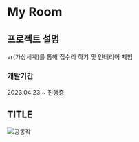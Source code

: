 # My Room
## 프로젝트 설명
vr(가상세계)를 통해 집수리 하기 및 인테리어 체험  

### 개발기간
2023.04.23 ~ 진행중  

## TITLE
![공동작](https://github.com/Junhachoi-GameDav/My_Room/assets/87477736/72ee0d38-bc21-41c4-b54e-09090cc6ebf9)
